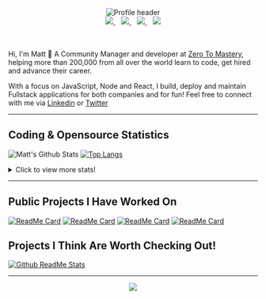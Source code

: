 <div align="center">
    <img src="https://github.com/MattCSmith/MattCSmith/raw/master/assets/githubImage.png" alt="Profile header" />
    <div>
        <a href="https://www.linkedin.com/in/matt-c-smith/">
            <img src="https://img.shields.io/badge/linkedin-connect-%230077B5.svg?&style=for-the-badge&logo=linkedin" />
        </a>&nbsp;&nbsp;
        <a href="https://dev.to/mattcsmith">
            <img src="https://img.shields.io/badge/dev.to-follow-%230A0A0A.svg?&style=for-the-badge&logo=dev.to" />
        </a>&nbsp;&nbsp;
        <a href="https://twitter/MattCSmith_">
            <img src="https://img.shields.io/badge/twitter-follow-%231DA1F2.svg?&style=for-the-badge&logo=twitter" />
        </a>&nbsp;&nbsp;
        <a href="https://www.youtube.com/channel/UCQnCh_U9PeXh_7FaxUB7Lsg">
            <img src="https://img.shields.io/badge/youtube-subscribe-%23FF0000.svg?&style=for-the-badge&logo=youtube" />
        </a>
    </div>
</div>
<br/><br/>

Hi, I'm Matt 👋
A Community Manager and developer at [Zero To Mastery](https://zerotomastery.io/?utm_source=mcs_gh), helping more than 200,000 from all over the world learn to code, get hired and advance their career.

With a focus on JavaScript, Node and React, I build, deploy and maintain Fullstack applications for both companies and for fun!
Feel free to connect with me via [Linkedin](https://www.linkedin.com/in/matt-c-smith/) or [Twitter](https://twitter/MattCSmith_)

---
## Coding & Opensource Statistics
![Matt's Github Stats](https://github-readme-stats.vercel.app/api?username=mattcsmith&count_private=true&show_icons=true)
[![Top Langs](https://github-readme-stats.vercel.app/api/top-langs/?username=mattcsmith)](https://github.com/mattcsmith)

<details>
  <summary>Click to view more stats!</summary>
    <!--START_SECTION:waka-->
![Profile Views](http://img.shields.io/badge/Profile%20Views-1-blue)

![Lines of code](https://img.shields.io/badge/From%20Hello%20World%20I%27ve%20Written-2.0%20million%20lines%20of%20code-blue)

**🐱 My Github Data** 

> 🏆 105 Contributions in the Year 2021
 > 
> 📦 0 Bytes Used in Github's Storage 
 > 
> 🚫 Not Opted to Hire
 > 
> 📜 18 Public Repositories 
 > 
> 🔑 0 Private Repositories  
 > 
**I'm a Night 🦉** 

```text
🌞 Morning    163 commits    ██░░░░░░░░░░░░░░░░░░░░░░░   8.83% 
🌆 Daytime    511 commits    ███████░░░░░░░░░░░░░░░░░░   27.68% 
🌃 Evening    677 commits    █████████░░░░░░░░░░░░░░░░   36.67% 
🌙 Night      495 commits    ██████░░░░░░░░░░░░░░░░░░░   26.81%

```
📅 **I'm Most Productive on Wednesday** 

```text
Monday       162 commits    ██░░░░░░░░░░░░░░░░░░░░░░░   8.78% 
Tuesday      204 commits    ██░░░░░░░░░░░░░░░░░░░░░░░   11.05% 
Wednesday    393 commits    █████░░░░░░░░░░░░░░░░░░░░   21.29% 
Thursday     379 commits    █████░░░░░░░░░░░░░░░░░░░░   20.53% 
Friday       330 commits    ████░░░░░░░░░░░░░░░░░░░░░   17.88% 
Saturday     187 commits    ██░░░░░░░░░░░░░░░░░░░░░░░   10.13% 
Sunday       191 commits    ██░░░░░░░░░░░░░░░░░░░░░░░   10.35%

```


📊 **This Week I Spent My Time On** 

```text
⌚︎ Time Zone: Europe/London

💬 Programming Languages: 
JavaScript               20 hrs 23 mins      ██████████████████░░░░░░░   71.66% 
JSX                      5 hrs 55 mins       █████░░░░░░░░░░░░░░░░░░░░   20.8% 
JSON                     48 mins             ░░░░░░░░░░░░░░░░░░░░░░░░░   2.84% 
HTML                     26 mins             ░░░░░░░░░░░░░░░░░░░░░░░░░   1.54% 
CSS                      24 mins             ░░░░░░░░░░░░░░░░░░░░░░░░░   1.43%

🔥 Editors: 
VS Code                  28 hrs 27 mins      █████████████████████████   100.0%

💻 Operating System: 
Windows                  28 hrs 27 mins      █████████████████████████   100.0%

```

**I Mostly Code in JavaScript** 

```text
JavaScript               38 repos            ███████████████████░░░░░░   77.55% 
HTML                     6 repos             ███░░░░░░░░░░░░░░░░░░░░░░   12.24% 
CSS                      4 repos             ██░░░░░░░░░░░░░░░░░░░░░░░   8.16% 
Python                   1 repo              ░░░░░░░░░░░░░░░░░░░░░░░░░   2.04%

```



<!--END_SECTION:waka-->
</details>

---

## Public Projects I Have Worked On

[![ReadMe Card](https://github-readme-stats.vercel.app/api/pin/?username=zerodevs&repo=FullstackTrends_Challenge-13)](https://www.fullstacktrends.com/)
[![ReadMe Card](https://github-readme-stats.vercel.app/api/pin/?username=mattcsmith&repo=zeroBot-legacy)](https://github.com/MattCSmith/zeroBot-Legacy)
[![ReadMe Card](https://github-readme-stats.vercel.app/api/pin/?username=zerodevs&repo=resource-hub-frontend)](https://github.com/zeroDevs/resource-hub-frontend)
[![ReadMe Card](https://github-readme-stats.vercel.app/api/pin/?username=zerodevs&repo=advent-website)](https://aoc.zerotomastery.io)

## Projects I Think Are Worth Checking Out!
[![Github ReadMe Stats](https://github-readme-stats.vercel.app/api/pin/?username=anuraghazra&repo=github-readme-stats)](https://github.com/anuraghazra/github-readme-stats)

---
<p align='center'>
    <img src="https://visitor-badge.glitch.me/badge?page_id=mattcsmith.github-readme0123" />
</p>

